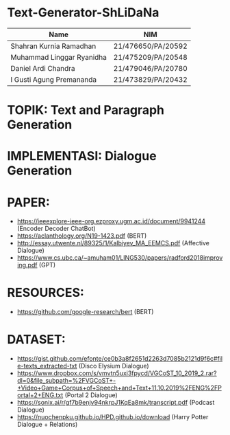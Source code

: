 # Text-Generator-ShLiDaNa

| Name | NIM |
|---|---|
|Shahran Kurnia Ramadhan|21/476650/PA/20592|
|Muhammad Linggar Ryanidha|21/475209/PA/20548|
|Daniel Ardi Chandra|21/479046/PA/20780|
|I Gusti Agung Premananda |21/473829/PA/20432|

# TOPIK: Text and Paragraph Generation

# IMPLEMENTASI: Dialogue Generation

# PAPER:
- https://ieeexplore-ieee-org.ezproxy.ugm.ac.id/document/9941244 (Encoder Decoder ChatBot)
- https://aclanthology.org/N19-1423.pdf (BERT)
- http://essay.utwente.nl/89325/1/Kalbiyev_MA_EEMCS.pdf (Affective Dialogue)
- https://www.cs.ubc.ca/~amuham01/LING530/papers/radford2018improving.pdf (GPT)

# RESOURCES:
- https://github.com/google-research/bert (BERT)

# DATASET:
- https://gist.github.com/efonte/ce0b3a8f2651d2263d7085b2121d9f6c#file-texts_extracted-txt (Disco Elysium Dialogue)
- https://www.dropbox.com/s/vmvtn5uxi3fpycd/VGCoST_10_2019_2.rar?dl=0&file_subpath=%2FVGCoST+-+Video+Game+Corpus+of+Speech+and+Text+11.10.2019%2FENG%2FPortal+2+ENG.txt (Portal 2 Dialogue)
- https://sonix.ai/r/gf7b9enjv94nkrpJ1KqEa8mk/transcript.pdf (Podcast Dialogue)
- https://nuochenpku.github.io/HPD.github.io/download (Harry Potter Dialogue + Relations)
